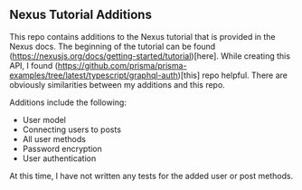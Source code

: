 ## Nexus Tutorial Additions

This repo contains additions to the Nexus tutorial that is provided in the Nexus docs. The beginning of the tutorial can be found (https://nexusjs.org/docs/getting-started/tutorial)[here]. While creating this API, I found (https://github.com/prisma/prisma-examples/tree/latest/typescript/graphql-auth)[this] repo helpful. There are obviously similarities between my additions and this repo.

Additions include the following:
* User model
* Connecting users to posts
* All user methods
* Password encryption
* User authentication

At this time, I have not written any tests for the added user or post methods.